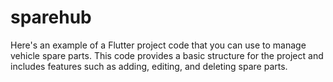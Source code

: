# sparehub
Here's an example of a Flutter project code that you can use to manage vehicle spare parts. This code provides a basic structure for the project and includes features such as adding, editing, and deleting spare parts.
